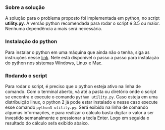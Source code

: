 ### Sobre a solução
A solução para o problema proposto foi implementada em python, no script **utility.py**. A versão python recomendada
para rodar o script é 3.5 ou maior. Nenhuma dependência a mais será necessária.

### Instalação do python
Para instalar o python em uma máquina que ainda não o tenha, siga as instruções nesse [link](https://programadorviking.com.br/como-instalar-o-python/).
Nele está disponível o passo a passo para instalação do python nos sistemas Windows, Linux e Mac.

### Rodando o script
Para rodar o script, é preciso que o python esteja ativo na linha de comando. Com o terminal aberto, vá até a pasta ou diretório
onde o script se encontra e execute o comando `python utility.py`. Caso esteja em uma distribuição linux, o python 2 já pode estar instalado e nesse caso execute esse comando `python3 utility.py`. Será exibido na linha de comando algumas informações, e para realizar o cálculo
basta digitar o valor a ser investido semanalmente e pressionar a tecla Enter. Logo em seguida o resultado do cálculo seŕa exibido abaixo.
